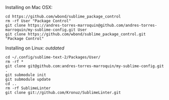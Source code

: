 Installing on Mac OSX:

    cd https://github.com/wbond/sublime_package_control
    rm -rf User "Package Control"
    git clone https://andres-torres-marroquin@github.com/andres-torres-marroquin/my-sublime-config.git User
    git clone https://github.com/wbond/sublime_package_control.git "Package Control"

Installing on Linux: *outdated*

    cd ~/.config/sublime-text-2/Packages/User/
    rm -rf *
    git clone git@github.com:andres-torres-marroquin/my-sublime-config.git .
    git submodule init
    git submodule update
    cd ..
    rm -rf SublimeLinter
    git clone git://github.com/Kronuz/SublimeLinter.git
